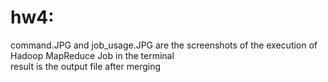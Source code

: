 # hw4: 
command.JPG and job_usage.JPG are the screenshots of the execution of Hadoop MapReduce Job in the 
terminal  
result is the output file after merging
